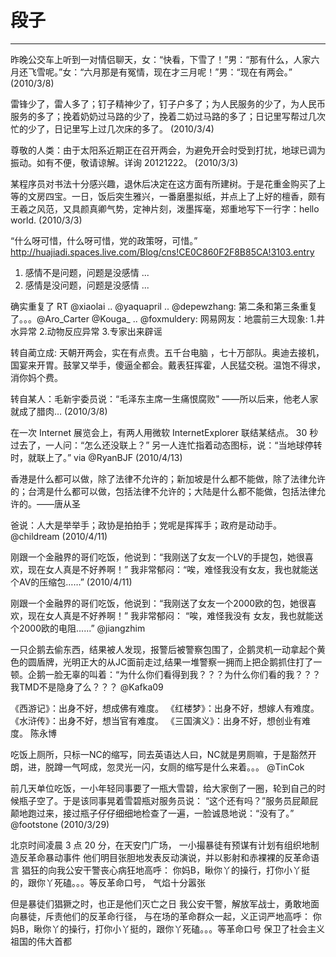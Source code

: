 
# 段子

----

昨晚公交车上听到一对情侣聊天，女：“快看，下雪了！”男：“那有什么，人家六月还飞雪呢。”女：“六月那是有冤情，现在才三月呢！”男：“现在有两会。” (2010/3/8)

雷锋少了，雷人多了；钉子精神少了，钉子户多了；为人民服务的少了，为人民币服务的多了；挽着奶奶过马路的少了，挽着二奶过马路的多了；日记里写帮过几次忙的少了，日记里写上过几次床的多了。 (2010/3/4)

尊敬的人类：由于太阳系近期正在召开两会，为避免开会时受到打扰，地球已调为振动。如有不便，敬请谅解。详询 20121222。 (2010/3/3)

某程序员对书法十分感兴趣，退休后决定在这方面有所建树。于是花重金购买了上等的文房四宝。一日，饭后突生雅兴，一番磨墨拟纸，并点上了上好的檀香，颇有王羲之风范，又具颜真卿气势，定神片刻，泼墨挥毫，郑重地写下一行字：hello world.  (2010/3/3)

“什么呀可惜，什么呀可惜，党的政策呀，可惜。” http://huajiadi.spaces.live.com/Blog/cns!CE0C860F2F8B85CA!3103.entry

1. 感情不是问题，问题是没感情 ...
2. 感情是没问题，问题是没感情 ...

确实重复了 RT @xiaolai  .. @yaquapril .. @depewzhang: 第二条和第三条重复了。。。@Aro_Carter @Kouga_ .. @foxmuldery: 网易网友：地震前三大现象: 1.井水异常 2.动物反应异常 3.专家出来辟谣

转自蔺立成: 天朝开两会，实在有点贵。五千台电脑 ，七十万部队。奥迪去接机，国宴来开胃。鼓掌又举手，傻逼全都会。戴表狂挥霍，人民猛交税。温饱不得求，消你妈个费。

转自某人：毛新宇委员说：“毛泽东主席一生痛恨腐败" ——所以后来，他老人家就成了腊肉… (2010/3/8)

在一次 Internet 展览会上，有两人用微软 InternetExplorer 联结某结点。 30 秒过去了，一人问：“怎么还没联上？” 另一人连忙指着动态图标，说：“当地球停转时，就联上了。” via @RyanBJF (2010/4/13)

香港是什么都可以做，除了法律不允许的；新加坡是什么都不能做，除了法律允许的；台湾是什么都可以做，包括法律不允许的；大陆是什么都不能做，包括法律允许的。——唐从圣

爸说：人大是举举手；政协是拍拍手；党呢是挥挥手；政府是动动手。 @childream (2010/4/11)

刚跟一个金融界的哥们吃饭，他说到：“我刚送了女友一个LV的手提包，她很喜欢，现在女人真是不好养啊！” 我非常郁闷：“唉，难怪我没有女友，我也就能送个AV的压缩包……” (2010/4/11)

刚跟一个金融界的哥们吃饭，他说到：“我刚送了女友一个2000欧的包，她很喜欢，现在女人真是不好养啊！” 我非常郁闷： “唉，难怪我没有 女友，我也就能送个2000欧的电阻......” @jiangzhim

一只企鹅去偷东西，结果被人发现，报警后被警察包围了，企鹅灵机一动拿起个黄色的圆盾牌，光明正大的从JC面前走过,结果一堆警察一拥而上把企鹅抓住打了一顿。企鹅一脸无辜的叫着：“为什么你们看得到我？？？为什么你们看的我？？？我TMD不是隐身了么？？？ @Kafka09

《西游记》：出身不好，想成佛有难度。 《红楼梦》：出身不好，想嫁人有难度。 《水浒传》：出身不好，想当官有难度。 《三国演义》：出身不好，想创业有难度。 陈永博

吃饭上厕所，只标一NC的缩写，同去英语达人曰，NC就是男厕嘛，于是豁然开朗，进，脱蹲一气呵成，忽灵光一闪，女厕的缩写是什么来着。。。 @TinCok

前几天单位吃饭，一小年轻同事要了一瓶大雪碧，给大家倒了一圈，轮到自己的时候瓶子空了。于是该同事晃着雪碧瓶对服务员说： “这个还有吗？”服务员屁颠屁颠地跑过来，接过瓶子仔仔细细地检查了一遍，一脸诚恳地说：“没有了。” @footstone (2010/3/29)



北京时间凌晨 3 点 20 分，在天安门广场，
一小撮暴徒有预谋有计划有组织地制造反革命暴动事件
他们明目张胆地发表反动演说，并以影射和赤裸裸的反革命语言
猖狂的向我公安干警丧心病狂地高呼：
你妈B，瞅你丫的操行，打你小丫挺的，跟你丫死磕。。。等反革命口号，
气焰十分嚣张

但是暴徒们猖獗之时，也正是他们灭亡之日
我公安干警，解放军战士，勇敢地面向暴徒，斥责他们的反革命行径，
与在场的革命群众一起，义正词严地高呼：
你妈B，瞅你丫的操行，打你小丫挺的，跟你丫死磕。。。等革命口号
保卫了社会主义祖国的伟大首都
